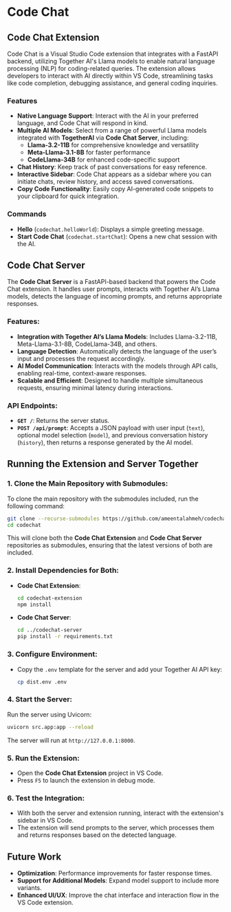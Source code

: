# Code Chat

## Code Chat Extension

Code Chat is a Visual Studio Code extension that integrates with a FastAPI backend, utilizing Together AI's Llama models to enable natural language processing (NLP) for coding-related queries. The extension allows developers to interact with AI directly within VS Code, streamlining tasks like code completion, debugging assistance, and general coding inquiries.

### Features

- **Native Language Support**: Interact with the AI in your preferred language, and Code Chat will respond in kind.
- **Multiple AI Models**: Select from a range of powerful Llama models integrated with **TogetherAI** via **Code Chat Server**, including:
  - **Llama-3.2-11B** for comprehensive knowledge and versatility
  - **Meta-Llama-3.1-8B** for faster performance
  - **CodeLlama-34B** for enhanced code-specific support
- **Chat History**: Keep track of past conversations for easy reference.
- **Interactive Sidebar**: Code Chat appears as a sidebar where you can initiate chats, review history, and access saved conversations.
- **Copy Code Functionality**: Easily copy AI-generated code snippets to your clipboard for quick integration.

### Commands

- **Hello** (`codechat.helloWorld`): Displays a simple greeting message.
- **Start Code Chat** (`codechat.startChat`): Opens a new chat session with the AI.


## Code Chat Server

The **Code Chat Server** is a FastAPI-based backend that powers the Code Chat extension. It handles user prompts, interacts with Together AI’s Llama models, detects the language of incoming prompts, and returns appropriate responses.

### Features:
- **Integration with Together AI’s Llama Models**: Includes Llama-3.2-11B, Meta-Llama-3.1-8B, CodeLlama-34B, and others.
- **Language Detection**: Automatically detects the language of the user’s input and processes the request accordingly.
- **AI Model Communication**: Interacts with the models through API calls, enabling real-time, context-aware responses.
- **Scalable and Efficient**: Designed to handle multiple simultaneous requests, ensuring minimal latency during interactions.

### API Endpoints:
- **`GET /`**: Returns the server status.
- **`POST /api/prompt`**: Accepts a JSON payload with user input (`text`), optional model selection (`model`), and previous conversation history (`history`), then returns a response generated by the AI model.


## Running the Extension and Server Together

### 1. Clone the Main Repository with Submodules:

To clone the main repository with the submodules included, run the following command:
```bash
git clone --recurse-submodules https://github.com/ameentalahmeh/codechat
cd codechat
```

This will clone both the **Code Chat Extension** and **Code Chat Server** repositories as submodules, ensuring that the latest versions of both are included.

### 2. Install Dependencies for Both:

- **Code Chat Extension**:
   ```bash
   cd codechat-extension
   npm install
   ```

- **Code Chat Server**:
   ```bash
   cd ../codechat-server
   pip install -r requirements.txt
   ```

### 3. Configure Environment:
- Copy the `.env` template for the server and add your Together AI API key:
   ```bash
   cp dist.env .env
   ```

### 4. Start the Server:
Run the server using Uvicorn:
```bash
uvicorn src.app:app --reload
```
The server will run at `http://127.0.0.1:8000`.

### 5. Run the Extension:
- Open the **Code Chat Extension** project in VS Code.
- Press `F5` to launch the extension in debug mode.

### 6. Test the Integration:
- With both the server and extension running, interact with the extension's sidebar in VS Code.
- The extension will send prompts to the server, which processes them and returns responses based on the detected language.


## Future Work
- **Optimization**: Performance improvements for faster response times.
- **Support for Additional Models**: Expand model support to include more variants.
- **Enhanced UI/UX**: Improve the chat interface and interaction flow in the VS Code extension.
